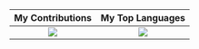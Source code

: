 <div id="header" align="center">
  <table>
    <thead>
      <tr>
        <th align="center">My Contributions</th>
        <th align="center">My Top Languages</th>
      </tr>
    </thead>
    <tbody>
      <tr>
        <td align="center">
          <img src="https://github-readme-stats.vercel.app/api/top-langs/?username=erinnmclaughlin&hide_border=true&hide_title=true" />
        </td>
        <td align="center">
          <img src="https://github-readme-stats.vercel.app/api?username=erinnmclaughlin&count_private=true&include_all_commits=true&show_icons=true&hide_border=true&hide_title=true" />
        </td>
      </tr>
    </tbody>
  </table>
</div>

